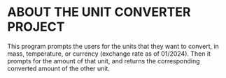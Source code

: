 # ABOUT THE UNIT CONVERTER PROJECT
This program prompts the users for the units that they want to convert, in mass, temperature, or currency (exchange rate as of 01/2024). Then it prompts for the amount of that unit, and returns the corresponding converted amount of the other unit.
